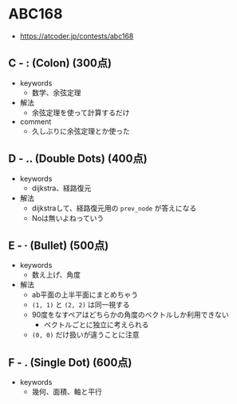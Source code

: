 # ABC168
* https://atcoder.jp/contests/abc168


## C - : (Colon) (300点)
* keywords
  - 数学、余弦定理
* 解法
  - 余弦定理を使って計算するだけ
* comment
  - 久しぶりに余弦定理とか使った


## D - .. (Double Dots) (400点)
* keywords
  - dijkstra、経路復元
* 解法
  - dijkstraして、経路復元用の `prev_node` が答えになる
  - Noは無いよねっていう


## E - ∙ (Bullet) (500点)
* keywords
  - 数え上げ、角度
* 解法
  - ab平面の上半平面にまとめちゃう
  - `(1, 1)` と `(2, 2)` は同一視する
  - 90度をなすペアはどちらかの角度のベクトルしか利用できない
    - ベクトルごとに独立に考えられる
  - `(0, 0)` だけ扱いが違うことに注意


## F - . (Single Dot) (600点)
* keywords
  - 幾何、面積、軸と平行
